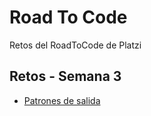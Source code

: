 # Road To Code

Retos del RoadToCode de Platzi

## Retos - Semana 3

- [Patrones de salida](https://github.com/cristianiniguez/road_to_code/tree/main/patrones_salida)
